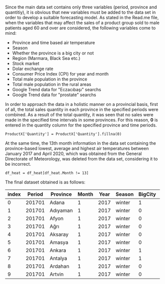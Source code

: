 Since the main data set contains only three variables (period, province and quantitiy), it is obvious that new variables must be added to the data set in order to develop a suitable forecasting model. As stated in the Read.me file, when the variables that may affect the sales of a product group sold to male patients aged 60 and over are considered, the following variables come to mind:
  * Province and time based air temperature
  * Season
  * Whether the province is a big city or not
  * Region (Marmara, Black Sea etc.)
  * Stock market
  * Dolar exchange rate
  * Consumer Price Index (CPI) for year and month
  * Total male population in the province
  * Total male population in the rural areas
  * Google Trend data for "Eczacıbaşı" searchs
  * Google Trend data for "prostate" searchs

In order to approach the data in a holistic manner on a provincial basis, first of all, the total sales quantity in each province in the specified periods were combined. As a result of the total quantity, it was seen that no sales were made in the specified time intervals in some provinces. For this reason, **0**  is entered in the quantity column for the specified province and time periods.

`ProductX['Quantity'] = ProductX['Quantity'].fillna(0)`

At the same time, the 13th month information in the data set containing the province-based lowest, average and highest air temperatures between January 2017 and April 2020, which was obtained from the General Directorate of Meteorology, was deleted from the data set, considering it to be incorrect.

`df_heat = df_heat[df_heat.Month != 13]`

The final dataset obtained is as follows:

|index|Period|Province|Month|Year|Season|BigCity|Region|StockMarket|DolarB|DolarS|CPI\(Year)|CPI\(Month)|Male|Male\_Province|Male\_Rural|Trends\_Eczacıbaşı|Trends\_Prostat|Quantity|
|---|---|---|---|---|---|---|---|---|---|---|---|---|---|---|---|---|---|---|
|0|201701|Adana|1|2017|winter|1|ME|2,379|3,7468|3,7536|9,22|2,46|1101973|1101973|0|6|28|910\.0|
|1|201701|Adıyaman|1|2017|winter|0|SE|2,379|3,7468|3,7536|9,22|2,46|307819|203955|103865|0|0|44\.0|
|2|201701|Afyon|1|2017|winter|0|AE|2,379|3,7468|3,7536|9,22|2,46|354456|207099|147357|0|24|236\.0|
|3|201701|Ağrı|1|2017|winter|0|EA|2,379|3,7468|3,7536|9,22|2,46|281105|158643|122462|0|0|126\.0|
|4|201701|Aksaray|1|2017|winter|0|CE|2,379|3,7468|3,7536|9,22|2,46|197601|130684|66917|0|0|70\.0|
|5|201701|Amasya|1|2017|winter|0|BS|2,379|3,7468|3,7536|9,22|2,46|161792|115224|46568|0|48|214\.0|
|6|201701|Ankara|1|2017|winter|1|CE|2,379|3,7468|3,7536|9,22|2,46|2657519|2657519|0|22|37|1288\.0|
|7|201701|Antalya|1|2017|winter|1|ME|2,379|3,7468|3,7536|9,22|2,46|1176407|1176407|0|0|14|475\.0|
|8|201701|Ardahan|1|2017|winter|0|EA|2,379|3,7468|3,7536|9,22|2,46|50837|20082|30755|0|0|12\.0|
|9|201701|Artvin|1|2017|winter|0|BS|2,379|3,7468|3,7536|9,22|2,46|84508|50365|34142|0|100|27\.0|
